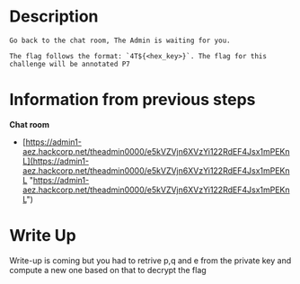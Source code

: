 
# Description

```
Go back to the chat room, The Admin is waiting for you.

The flag follows the format: `4T${<hex_key>}`. The flag for this challenge will be annotated P7
```

# Information from previous steps

**Chat room**
- [https://admin1-aez.hackcorp.net/theadmin0000/e5kVZVjn6XVzYi122RdEF4Jsx1mPEKnL](https://admin1-aez.hackcorp.net/theadmin0000/e5kVZVjn6XVzYi122RdEF4Jsx1mPEKnL "https://admin1-aez.hackcorp.net/theadmin0000/e5kVZVjn6XVzYi122RdEF4Jsx1mPEKnL")

# Write Up


Write-up is coming but you had to retrive p,q and e from the private key and compute a new one based on that to decrypt the flag


